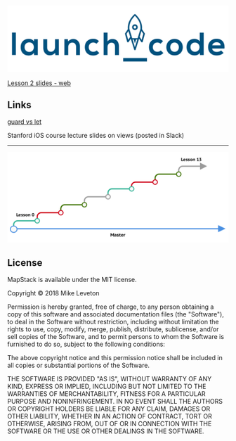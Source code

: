 <img src="https://raw.githubusercontent.com/Leveton/MapStack/master/images/launchCode.png" alt="TSNavigationStripView examples" />

[Lesson 2 slides - web](https://docs.google.com/presentation/d/1uEE-HrP2V94ZZpqGvv8qOSkM7alsn4QIQ-tgDQwBvWY/pub?start=false&loop=false&delayms=3000)


## Links

[guard vs let](https://medium.com/@mimicatcodes/unwrapping-optional-values-in-swift-3-0-guard-let-vs-if-let-40a0b05f9e69)

Stanford iOS course lecture slides on views (posted in Slack)


<hr />

<img src="https://raw.githubusercontent.com/Leveton/MapSwift/lesson0/images/BranchFlow.png" alt="TSNavigationStripView examples" />


## License

MapStack is available under the MIT license.

Copyright © 2018 Mike Leveton

Permission is hereby granted, free of charge, to any person obtaining a copy of this software and associated documentation files (the "Software"), to deal in the Software without restriction, including without limitation the rights to use, copy, modify, merge, publish, distribute, sublicense, and/or sell copies of the Software, and to permit persons to whom the Software is furnished to do so, subject to the following conditions:

The above copyright notice and this permission notice shall be included in all copies or substantial portions of the Software.

THE SOFTWARE IS PROVIDED "AS IS", WITHOUT WARRANTY OF ANY KIND, EXPRESS OR IMPLIED, INCLUDING BUT NOT LIMITED TO THE WARRANTIES OF MERCHANTABILITY, FITNESS FOR A PARTICULAR PURPOSE AND NONINFRINGEMENT. IN NO EVENT SHALL THE AUTHORS OR COPYRIGHT HOLDERS BE LIABLE FOR ANY CLAIM, DAMAGES OR OTHER LIABILITY, WHETHER IN AN ACTION OF CONTRACT, TORT OR OTHERWISE, ARISING FROM, OUT OF OR IN CONNECTION WITH THE SOFTWARE OR THE USE OR OTHER DEALINGS IN THE SOFTWARE.